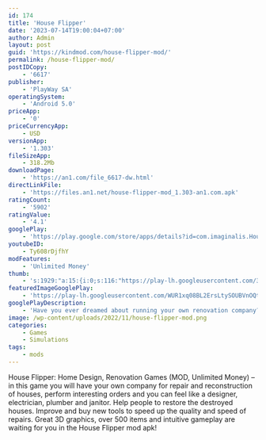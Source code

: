 ```yaml
---
id: 174
title: 'House Flipper'
date: '2023-07-14T19:00:04+07:00'
author: Admin
layout: post
guid: 'https://kindmod.com/house-flipper-mod/'
permalink: /house-flipper-mod/
postIDCopy:
    - '6617'
publisher:
    - 'PlayWay SA'
operatingSystem:
    - 'Android 5.0'
priceApp:
    - '0'
priceCurrencyApp:
    - USD
versionApp:
    - '1.303'
fileSizeApp:
    - 318.2Mb
downloadPage:
    - 'https://an1.com/file_6617-dw.html'
directLinkFile:
    - 'https://files.an1.net/house-flipper-mod_1.303-an1.com.apk'
ratingCount:
    - '5902'
ratingValue:
    - '4.1'
googlePlay:
    - 'https://play.google.com/store/apps/details?id=com.imaginalis.HouseFlipperMobile'
youtubeID:
    - Ty608rDjfhY
modFeatures:
    - 'Unlimited Money'
thumb:
    - 's:1929:"a:15:{i:0;s:116:"https://play-lh.googleusercontent.com/3LWrqIkB0Zk1WSU8oJeOid8EiVaAuFmm8NIBgSG1s8U0HI8pmJCJK8zBicm0Wa4PptEf=w526-h296";i:1;s:114:"https://play-lh.googleusercontent.com/HowxW6vGSUujQfWXWB5rhs2eN0_RzgHTtDl-Fx4vgwRyIKeJ77a6F9hgoAxzU_rQzg=w526-h296";i:2;s:115:"https://play-lh.googleusercontent.com/_dYQwI8n0S7-7_fTSNYIbu8bqBq0zMyY03q8k2Quf2o048yIT5sqUQlsw-uBK_VHY9o=w526-h296";i:3;s:114:"https://play-lh.googleusercontent.com/arzaRDIqVjxPBpMFIv69AfZGoby5h2IivUWBmf6iP2FHSmuc8MLpZ_h5J90T8gCQUA=w526-h296";i:4;s:114:"https://play-lh.googleusercontent.com/bi2UoARy6IOBN4JU3dxadvnwoAViRGnFexm-DO7YN_RLhUK8vuElqVFbN73pxbjitA=w526-h296";i:5;s:115:"https://play-lh.googleusercontent.com/t4GkE3bVEd3HZn9dQqwppFzFlQL69VeWyeEhW4-3zQhvzcxoO4qw4gyV0vxiQ7-7jmk=w526-h296";i:6;s:114:"https://play-lh.googleusercontent.com/TKCQ6kEsD4TLbi_MG-ldZH6susvT25TFdP7LZTw7VVq6dxFFuz0cgGQf5nPA6LX_IQ=w526-h296";i:7;s:115:"https://play-lh.googleusercontent.com/CjnMZ7BNNJZnS8Kxqv-i0KjiAowXb2tR5VKNyzkoBpZUpwdOoxATO0gTY0UHyRmI8FQ=w526-h296";i:8;s:115:"https://play-lh.googleusercontent.com/Bu_sCq2--96JyKR0cZg7VeP6_tai3QgBO8oLe85hmBhUjEbEcl4vKBCZDvvgioQmGPI=w526-h296";i:9;s:115:"https://play-lh.googleusercontent.com/zuCYONxSOMRdp6JrgN-H7EJIPws3SHCvEd9wTQg0g4_rvvpnRXFfsL8eOrqS-xGdtXc=w526-h296";i:10;s:116:"https://play-lh.googleusercontent.com/pKGQ9yi45WFC-Kl22qdqDv4m0eqMeO2zeVwrurgo0Oh2Kxcteym75GpadtLUbAJCh8Oh=w526-h296";i:11;s:116:"https://play-lh.googleusercontent.com/V_AaudBvdpBGwr00iVBpoRR-Dy0b1-9kukEPAHCGbEndfZrcIX7Ff4E_OkoXp5RO1AbP=w526-h296";i:12;s:114:"https://play-lh.googleusercontent.com/dwrkYASe7X-1xxusMO_SOsUqKvmCIqotYfDeP4xn2kGeIoBJhVhFtLqiUBOoHHLN6Q=w526-h296";i:13;s:115:"https://play-lh.googleusercontent.com/iv9RbXhBZTtG7Blfj1aHERlOQFTvpo7Ll5QQZoKZXiK__a6QUfDVXf02NRfJKaJTF3w=w526-h296";i:14;s:114:"https://play-lh.googleusercontent.com/leK7ttle3b6vZoWAzUfaYrAFVKzTVaCa34uKw5hvrgxCDm63ZECv3THVOJrbsDaQiA=w526-h296";}";'
featuredImageGooglePlay:
    - 'https://play-lh.googleusercontent.com/WUR1xq08BL2ErsLtySOUBVnOQtARry76ytfJxF7nnvgO9FLPTGzOVbANj30-mR6Ljw'
googlePlayDescription:
    - 'Have you ever dreamed about running your own renovation company? Now you can do it wherever you are with the mobile edition of the PC hit - the House Flipper simulation game - on your mobile device. House Flipper is the best free one-man makeover crew on the market. Become an interior & house designer and start your very own business. Carry out orders, renovate, decorate houses, and sell them with profit afterwards! Get new skins for your tools.House Flipper: Home Design, Simulator Games features:.✔️ Awesome, realistic 3D graphics.'
image: /wp-content/uploads/2022/11/house-flipper-mod.png
categories:
    - Games
    - Simulations
tags:
    - mods
---
```


House Flipper: Home Design, Renovation Games (MOD, Unlimited Money) – in this game you will have your own company for repair and reconstruction of houses, perform interesting orders and you can feel like a designer, electrician, plumber and janitor. Help people to restore the destroyed houses. Improve and buy new tools to speed up the quality and speed of repairs. Great 3D graphics, over 500 items and intuitive gameplay are waiting for you in the House Flipper mod apk!